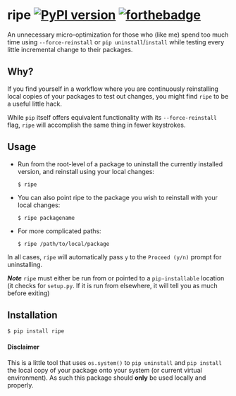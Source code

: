 # ripe [![PyPI version](https://badge.fury.io/py/ripe.svg)](https://badge.fury.io/py/ripe) [![forthebadge](https://img.shields.io/badge/warning-NSFW-orange.svg)](http://forthebadge.com)
An unnecessary micro-optimization for those who (like me) spend too much time using `--force-reinstall` or `pip uninstall`/`install` while testing every little incremental change to their packages. 

## Why?
If you find yourself in a workflow where you are continuously reinstalling local copies of your packages to test out changes, you might find `ripe` to be a useful little hack.

While `pip` itself offers equivalent functionality with its `--force-reinstall` flag, `ripe` will accomplish the same thing in fewer keystrokes.  

## Usage

- Run from the root-level of a package to uninstall the currently installed version, and reinstall using your local changes:

    `$ ripe` 

- You can also point ripe to the package you wish to reinstall with your local changes:

    `$ ripe packagename`
 
- For more complicated paths:

    `$ ripe /path/to/local/package`

In all cases, `ripe` will automatically pass `y` to the `Proceed (y/n)` prompt for uninstalling.

***Note*** `ripe` must either be run from or pointed to a `pip-installable` location (it checks for `setup.py`. If it is run from elsewhere, it will tell you as much before exiting) 

## Installation

`$ pip install ripe`


#### Disclaimer
This is a little tool that uses `os.system()` to `pip uninstall` and `pip install` the local copy of your package onto your system (or current virtual environment).  As such this package should **only** be used locally and properly. 

